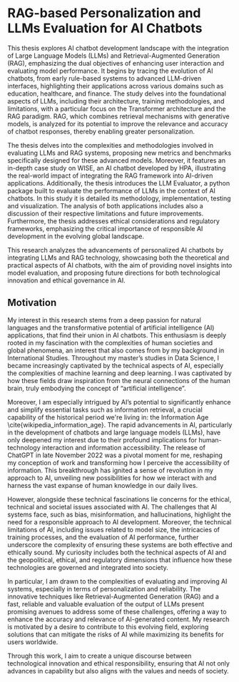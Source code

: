 # RAG-based Personalization and LLMs Evaluation for AI Chatbots

This thesis explores AI chatbot development landscape with the integration of Large Language Models (LLMs) and Retrieval-Augmented Generation (RAG), emphasizing the dual objectives of enhancing user interaction and evaluating model performance. It begins by tracing the evolution of AI chatbots, from early rule-based systems to advanced LLM-driven interfaces, highlighting their applications across various domains such as education, healthcare, and finance. The study delves into the foundational aspects of LLMs, including their architecture, training methodologies, and limitations, with a particular focus on the Transformer architecture and the RAG paradigm. RAG, which combines retrieval mechanisms with generative models, is analyzed for its potential to improve the relevance and accuracy of chatbot responses, thereby enabling greater personalization.

The thesis delves into the complexities and methodologies involved in evaluating LLMs and RAG systems, proposing new metrics and benchmarks specifically designed for these advanced models. Moreover, it features an in-depth case study on WISE, an AI chatbot developed by HPA, illustrating the real-world impact of integrating the RAG framework into AI-driven applications. Additionally, the thesis introduces the LLM Evaluator, a python package built to evaluate the performance of LLMs in the context of AI chatbots. In this study it is detailed its methodology, implementation, testing and visualization. The analysis of both applications includes also a discussion of their respective limitations and future improvements. Furthermore, the thesis addresses ethical considerations and regulatory frameworks, emphasizing the critical importance of responsible AI development in the evolving global landscape.

This research analyzes the advancements of personalized AI chatbots by integrating LLMs and RAG technology, showcasing both the theoretical and practical aspects of AI chatbots, with the aim of providing novel insights into model evaluation, and proposing future directions for both technological innovation and ethical governance in AI.

## Motivation

My interest in this research stems from a deep passion for natural languages and the transformative potential of artificial intelligence (AI) applications, that find their union in AI chatbots. This enthusiasm is deeply rooted in my fascination with the complexities of human societies and global phenomena, an interest that also comes from by my background in International Studies. Throughout my master’s studies in Data Science, I became increasingly captivated by the technical aspects of AI, especially the complexities of machine learning and deep learning. I was captivated by how these fields draw inspiration from the neural connections of the human brain, truly embodying the concept of “artificial intelligence”.

Moreover, I am especially intrigued by AI’s potential to significantly enhance and simplify essential tasks such as information retrieval, a crucial capability of the historical period we're living in: the Information Age \cite{wikipedia_information_age}. The rapid advancements in AI, particularly in the development of chatbots and large language models (LLMs), have only deepened my interest due to their profound implications for human-technology interaction and information accessibility. The release of ChatGPT in late November 2022 was a pivotal moment for me, reshaping my conception of work and transforming how I perceive the accessibility of information. This breakthrough has ignited a sense of revolution in my approach to AI, unveiling new possibilities for how we interact with and harness the vast expanse of human knowledge in our daily lives.

However, alongside these technical fascinations lie concerns for the ethical, technical and societal issues associated with AI. The challenges that AI systems face, such as bias, misinformation, and hallucinations, highlight the need for a responsible approach to AI development. Moreover, the technical limitations of AI, including issues related to model size, the intricacies of training processes, and the evaluation of AI performance, further underscore the complexity of ensuring these systems are both effective and ethically sound. My curiosity includes both the technical aspects of AI and the geopolitical, ethical, and regulatory dimensions that influence how these technologies are governed and integrated into society.

In particular, I am drawn to the complexities of evaluating and improving AI systems, especially in terms of personalization and reliability. The innovative techniques like Retrieval-Augmented Generation (RAG) and a fast, reliable and valuable evaluation of the output of LLMs present promising avenues to address some of these challenges, offering a way to enhance the accuracy and relevance of AI-generated content. My research is motivated by a desire to contribute to this evolving field, exploring solutions that can mitigate the risks of AI while maximizing its benefits for users worldwide. 

Through this work, I aim to create a unique discourse between technological innovation and ethical responsibility, ensuring that AI not only advances in capability but also aligns with the values and needs of society.
